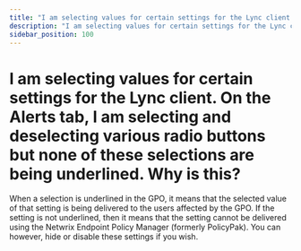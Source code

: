 ```yaml
---
title: "I am selecting values for certain settings for the Lync client. On the Alerts tab, I am selecting and deselecting various radio buttons but none of these selections are being underlined. Why is this?"
description: "I am selecting values for certain settings for the Lync client. On the Alerts tab, I am selecting and deselecting various radio buttons but none of these selections are being underlined. Why is this?"
sidebar_position: 100
---
```


# I am selecting values for certain settings for the Lync client. On the Alerts tab, I am selecting and deselecting various radio buttons but none of these selections are being underlined. Why is this?

When a selection is underlined in the GPO, it means that the selected value of that setting is being
delivered to the users affected by the GPO. If the setting is not underlined, then it means that the
setting cannot be delivered using the Netwrix Endpoint Policy Manager (formerly PolicyPak). You can
however, hide or disable these settings if you wish.
